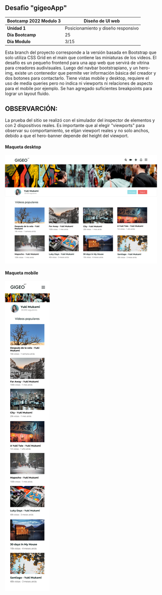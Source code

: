 ## Desafio "gigeoApp"

|Bootcamp 2022 Modulo 3|Diseño de UI web|
|----|-----|
|**Unidad 1**|Posicionamiento y diseño responsivo|
|**Día Bootcamp**|25|
|**Día Modulo**|3/15|


Esta branch del proyecto corresponde a la versión basada en Bootstrap que solo utiliza CSS Grid en el main que contiene las miniaturas de los videos. El desafío es un pequeño frontend para una app web que servirá de vitrina para creadores audivisuales. Luego del navbar bootstrapiano, y un hero-img, existe un contenedor que permite ver información básica del creador y dos botones para contactarlo. Tiene vistas mobile y desktop, requiere el uso de media queries pero no indica ni viewports ni relaciones de aspecto para el mobile por ejemplo. Se han agregado suficientes breakpoints para lograr un layout fluido.

## OBSERVARCIÓN:

La prueba del sitio se realizó con el simulador del inspector de elementos y con 2 dispositivos reales. Es importante que al elegir "viewports" para observar su comportamiento, se elijan viewport reales y no solo anchos, debido a que el hero-banner depende del height del viewport.

#### Maqueta desktop
![Maqueta desktop](assets/utils/gigeo-desktop.png)

#### Maqueta mobile
![Maqueta mobile](assets/utils/gigeo-mobile.png)